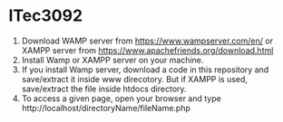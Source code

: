 # ITec3092

1. Download WAMP server from https://www.wampserver.com/en/ or XAMPP server from https://www.apachefriends.org/download.html
2. Install Wamp or XAMPP server on your machine.
3. If you install Wamp server, download a code in this repository and save/extract it inside www direcotory.
   But if XAMPP is used, save/extract the file inside htdocs directory.
3. To access a given page, open your browser and type http://localhost/directoryName/fileName.php
